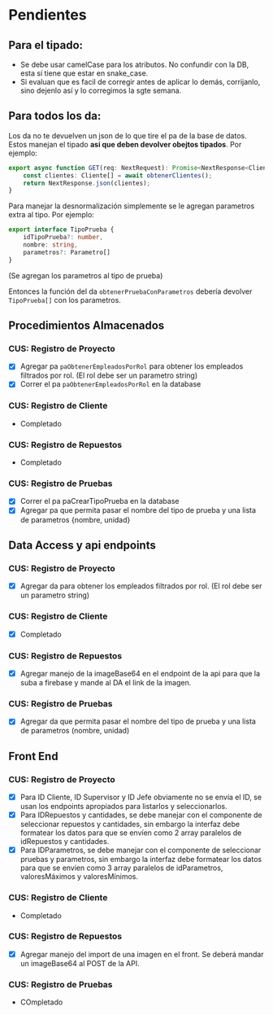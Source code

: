 # Pendientes

## Para el tipado:
- Se debe usar camelCase para los atributos. No confundir con la DB, esta sí tiene que estar en snake_case.
- Si evaluan que es facil de corregir antes de aplicar lo demás, corrijanlo, sino dejenlo así y lo corregimos la sgte semana.

## Para todos los da:
Los da no te devuelven un json de lo que tire el pa de la base de datos. Estos manejan el tipado **asi que deben devolver obejtos tipados**. Por ejemplo:

```ts
export async function GET(req: NextRequest): Promise<NextResponse<Cliente[]>> {
    const clientes: Cliente[] = await obtenerClientes();
    return NextResponse.json(clientes);
}
```

Para manejar la desnormalización simplemente se le agregan parametros extra al tipo. Por ejemplo:

```ts
export interface TipoPrueba {
    idTipoPrueba?: number,
    nombre: string,
    parametros?: Parametro[]
}
```	
(Se agregan los parametros al tipo de prueba)

Entonces la función del da `obtenerPruebaConParametros` debería devolver `TipoPrueba[]` con los parametros.

## Procedimientos Almacenados

### CUS: Registro de Proyecto

- [X] Agregar pa `paObtenerEmpleadosPorRol` para obtener los empleados filtrados por rol. (El rol debe ser un parametro string)
- [X] Correr el pa `paObtenerEmpleadosPorRol` en la database

### CUS: Registro de Cliente

- Completado

### CUS: Registro de Repuestos

- Completado

### CUS: Registro de Pruebas

- [X] Correr el pa paCrearTipoPrueba en la database
- [X] Agregar pa que permita pasar el nombre del tipo de prueba y una lista de parametros {nombre, unidad}

## Data Access y api endpoints

### CUS: Registro de Proyecto

- [X] Agregar da para obtener los empleados filtrados por rol. (El rol debe ser un parametro string)

### CUS: Registro de Cliente

- [X] Completado

### CUS: Registro de Repuestos

- [X] Agregar manejo de la imageBase64 en el endpoint de la api para que la suba a firebase y mande al DA el link de la imagen.

### CUS: Registro de Pruebas

- [X] Agregar da que permita pasar el nombre del tipo de prueba y una lista de parametros (nombre, unidad)

## Front End

### CUS: Registro de Proyecto

- [X] Para ID Cliente, ID Supervisor y ID Jefe obviamente no se envía el ID, se usan los endpoints apropiados para listarlos y seleccionarlos.
- [X] Para IDRepuestos y cantidades, se debe manejar con el componente de seleccionar repuestos y cantidades, sin embargo la interfaz debe formatear los datos para que se envíen como 2 array paralelos de idRepuestos y cantidades.
- [X] Para IDParametros, se debe manejar con el componente de seleccionar pruebas y parametros, sin embargo la interfaz debe formatear los datos para que se envíen como 3 array paralelos de idParametros, valoresMáximos y valoresMínimos.

### CUS: Registro de Cliente

- Completado

### CUS: Registro de Repuestos

- [X] Agregar manejo del import de una imagen en el front. Se deberá mandar un imageBase64 al POST de la API.

### CUS: Registro de Pruebas

- COmpletado
